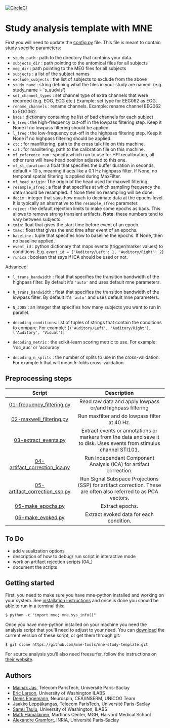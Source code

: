 [![CircleCI](https://circleci.com/gh/mne-tools/mne-study-template.svg?style=svg)](https://circleci.com/gh/mne-tools/mne-study-template)

Study analysis template with MNE
================================

First you will need to update the [config.py](config.py) file. This
file is meant to contain study specific parameters:

- `study_path` : path to the directory that contains your data.
- `subjects_dir` : path pointing to the antomical files for all subjects
- `meg_dir` : path pointing to the MEG files for all subjects
- `subjects` : a list of the subject names
- `exclude_subjects` : the list of subjects to exclude from the above
- `study_name` : string defining what the files in your study are named. (e.g. study_name = 's_audvis')
- `set_channel_types` : set channel type of extra channels that were recorded (e.g. EOG, ECG etc.) Example: set type for EEG062 as EOG.
- `rename_channels` : rename channels. Example: rename channel EEG062 to EOG062.
- `bads` : dictionary containing he list of bad channels for each subject
- `h_freq` : the high-frequency cut-off in the lowpass filtering step. Keep it None if no lowpass filtering should be applied.
- `l_freq` : the low-frequency cut-off in the highpass filtering step. Keep it None if no highpass filtering should be applied.
- `ctc` : for maxfiltering, path to the cross talk file on this machine.
- `cal` : for maxiltering, path to the calibration file on this machine.
- `mf_reference_run` : specify which run to use for HPI recalibration, all other runs will have head position adjusted to this one.
- `mf_st_duration`: a float that specifies the buffer duration in seconds, default = 10 s, meaning it acts like a 0.1 Hz highpass filter. If None, no temporal spatial filtering is applied during MaxFilter.
- `mf_head_origin`: The origin of the head used for maxwell filtering.
- `resample_sfreq` : a float that specifies at which sampling frequency the data should be resampled. If None then no resampling will be done.
- `decim` : integer that says how much to decimate data at the epochs level. It is typically an alternative to the `resample_sfreq` parameter.
- `reject` : the default rejection limits to make some epochs as bads. This allows to remove strong transient artifacts. **Note**: these numbers tend to vary between subjects.
- `tmin`: float that gives the start time before event of an epoch.
- `tmax` : float that gives the end time after event of an epochs.
- `baseline` : tuple that specifies how to baseline the epochs. If None, then no baseline applied.
- `event_id` : python dictionary that maps events (trigger/marker values) to conditions. E.g. `event_id = {'Auditory/Left': 1, 'Auditory/Right': 2}`
- `runica` : boolean that says if ICA should be used or not.

Advanced:

- `l_trans_bandwidth` : float that specifies the transition bandwidth of the highpass filter. By default it's `'auto'` and uses default mne parameters.
- `h_trans_bandwidth` : float that specifies the transition bandwidth of the lowpass filter. By default it's `'auto'` and uses default mne parameters.
- `N_JOBS` : an integer that specifies how many subjects you want to run in parallel.

- `decoding_conditions`: list of tuples of strings that contain the conditions to compare. For example: `[('Auditory/Left', 'Auditory/Right'), ('Auditory', 'Visual')]`
- `decoding_metric` : the scikit-learn scoring metric to use. For example: 'roc_auc' or 'accuracy'
- `decoding_n_splits` : the number of splits to use in the cross-validation. For example 5 that will mean 5-folds cross-validation.


Preprocessing steps
-------------------

| Script      | Description                                                |
|:-----------:|:----------------------------------------------------------:|
| [01-frequency_filtering.py](01-frequency_filtering.py) | Read raw data and apply lowpass or/and highpass filtering |
| [02-maxwell_filtering.py](02-maxwell_filtering_sss.py) | Run maxfilter and do lowpass filter at 40 Hz. |
| [03-extract_events.py](03-extract_events.py) | Extract events or annotations or markers from the data and save it to disk. Uses events from stimulus channel STI101. |
| [04-artifact_correction_ica.py](04-artifact_correction_ica.py) | Run Independant Component Analysis (ICA) for artifact correction. |
| [05-artifact_correction_ssp.py](04-artifact_correction_ssp.py) | Run Signal Subspace Projections (SSP) for artifact correction. These are often also referred to as PCA vectors. |
| [05-make_epochs.py](05-make_epochs.py) | Extract epochs. |
| [06-make_evoked.py](06-make_evoked.py) | Extract evoked data for each condition. |

To Do
-------------------
- add visualization options
- description of how to debug/ run script in interactive mode
- work on artifact rejection scripts (04_)
- document the scripts

Getting started
---------------

First, you need to make sure you have mne-python installed and working on your system. See [installation instructions](http://martinos.org/mne/stable/install_mne_python.html) and once is done you should be able to run in a terminal this:

    $ python -c "import mne; mne.sys_info()"

Once you have mne-python installed on your machine you need the analysis script that you'll need to adjust to your need. You can [download](https://github.com/mne-tools/mne-study-template/archive/master.zip) the current version of these script, or get them through git:

	$ git clone https://github.com/mne-tools/mne-study-template.git

For source analysis you'll also need freesurfer, follow the instructions on [their website](https://surfer.nmr.mgh.harvard.edu/).

Authors
-------

- [Mainak Jas](http://perso.telecom-paristech.fr/~mjas/), Telecom ParisTech, Université Paris-Saclay
- [Eric Larson](http://larsoner.com), University of Washington ILABS
- [Denis Engemann](http://denis-engemann.de), Neurospin, CEA/INSERM, UNICOG Team
- Jaakko Leppäkangas, Telecom ParisTech, Université Paris-Saclay
- [Samu Taulu](http://ilabs.washington.edu/institute-faculty/bio/i-labs-samu-taulu-dsc), University of Washington, ILABS
- [Matti Hämäläinen](https://www.martinos.org/user/5923), Martinos Center, MGH, Harvard Medical School
- [Alexandre Gramfort](http://alexandre.gramfort.net), INRIA, Université Paris-Saclay
